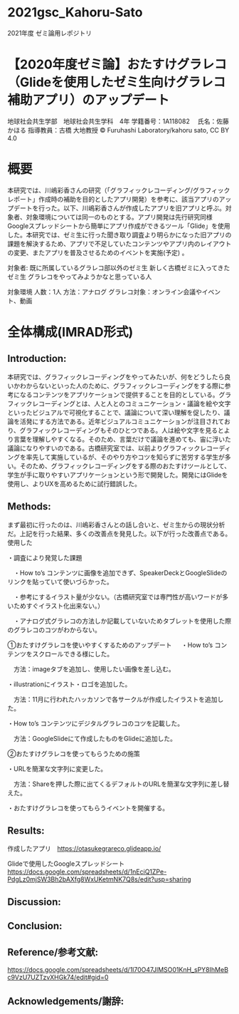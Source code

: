 # 2021gsc_Kahoru-Sato
2021年度 ゼミ論用レポジトリ

# 【2020年度ゼミ論】おたすけグラレコ（Glideを使用したゼミ生向けグラレコ補助アプリ）のアップデート


地球社会共生学部　地球社会共生学科　4年
学籍番号：1A118082 　氏名：佐藤かほる
指導教員：古橋 大地教授
© Furuhashi Laboratory/kahoru sato, CC BY 4.0

# 概要
本研究では、川嶋彩香さんの研究（「グラフィックレコーディング/グラフィックレポート」作成時の補助を目的としたアプリ開発）を参考に、該当アプリのアップデートを行った。以下、川嶋彩香さんが作成したアプリを旧アプリと呼ぶ。対象者、対象環境については同一のものとする。アプリ開発は先行研究同様Googleスプレッドシートから簡単にアプリ作成ができるツール「Glide」を使用した。本研究では、ゼミ生に行った聞き取り調査より明らかになった旧アプリの課題を解決するため、アプリで不足していたコンテンツやアプリ内のレイアウトの変更、またアプリを普及させるためのイベントを実施(予定)
。
 
 
対象者:
既に所属しているグラレコ部以外のゼミ生
新しく古橋ゼミに入ってきたゼミ生
グラレコをやってみようかなと思っている人

対象環境
人数：1人
方法：アナログ
グラレコ対象：オンライン会議やイベント、動画

# 全体構成(IMRAD形式)

## Introduction:
本研究では、グラフィックレコーディングをやってみたいが、何をどうしたら良いかわからないといった人のために、グラフィックレコーディングをする際に参考になるコンテンツをアプリケーションで提供することを目的としている。グラフィックレコーディングとは、人と人とのコミュニケーション・議論を絵や文字といったビジュアルで可視化することで、議論について深い理解を促したり、議論を活発にする方法である。近年ビジュアルコミュニケーションが注目されており、グラフィックレコーディングもそのひとつである。人は絵や文字を見るとより言葉を理解しやすくなる。そのため、言葉だけで議論を進めても、宙に浮いた議論になりやすいのである。古橋研究室では、以前よりグラフィックレコーディングを率先して実施しているが、そのやり方やコツを知らずに苦労する学生が多い。そのため、グラフィックレコーディングをする際のおたすけツールとして、学生が手に取りやすいアプリケーションという形で開発した。開発にはGlideを使用し、よりUXを高めるために試行錯誤した。

## Methods:
まず最初に行ったのは、川嶋彩香さんとの話し合いと、ゼミ生からの現状分析だ。上記を行った結果、多くの改善点を発見した。以下が行った改善点である。
使用した

・調査により発覚した課題

　・How to’s コンテンツに画像を追加できず、SpeakerDeckとGoogleSlideのリンクを貼っていて使いづらかった。
 
　・参考にするイラスト量が少ない。（古橋研究室では専門性が高いワードが多いためすぐイラスト化出来ない。）
 
　・アナログ式グラレコの方法しか記載していないためタブレットを使用した際のグラレコのコツがわからない。

①おたすけグラレコを使いやすくするためのアップデート
　
・How to’s コンテンツをスクロールできる様にした。

　方法：imageタブを追加し、使用したい画像を差し込む。
 
・illustrationにイラスト・ロゴを追加した。

　方法：11月に行われたハッカソンで各サークルが作成したイラストを追加した。
 
・How to’s コンテンツにデジタルグラレコのコツを記載した。

　方法：GoogleSlideにて作成したものをGlideに追加した。


②おたすけグラレコを使ってもらうための施策

・URLを簡潔な文字列に変更した。

　方法：Shareを押した際に出てくるデフォルトのURLを簡潔な文字列に差し替えた。
 
・おたすけグラレコを使ってもらうイベントを開催する。






## Results:
作成したアプリ　https://otasukegrareco.glideapp.io/

Glideで使用したGoogleスプレッドシート　https://docs.google.com/spreadsheets/d/1nEciQ1ZPe-PdgLz0mjSW3Bh2bAXfg8WxUKetmNK7Q8s/edit?usp=sharing





## Discussion:




## Conclusion:

## Reference/参考文献:
https://docs.google.com/spreadsheets/d/1l70O47JlMSO01KnH_sPY8IhMeBc9VzU7UZTzvXHGk74/edit#gid=0

## Acknowledgements/謝辞:

